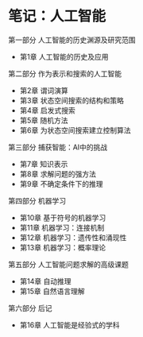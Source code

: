 # 笔记：人工智能
第一部分 人工智能的历史渊源及研究范围
- 第1章 人工智能的历史及应用

第二部分 作为表示和搜索的人工智能
- 第2章 谓词演算
- 第3章 状态空间搜索的结构和策略
- 第4章 启发式搜索
- 第5章 随机方法
- 第6章 为状态空间搜索建立控制算法

第三部分 捕获智能：AI中的挑战
- 第7章 知识表示
- 第8章 求解问题的强方法
- 第9章 不确定条件下的推理

第四部分 机器学习
- 第10章 基于符号的机器学习
- 第11章 机器学习：连接机制
- 第12章 机器学习：遗传性和涌现性
- 第13章 机器学习：概率理论

第五部分 人工智能问题求解的高级课题
- 第14章 自动推理
- 第15章 自然语言理解

第六部分 后记
- 第16章 人工智能是经验式的学科

